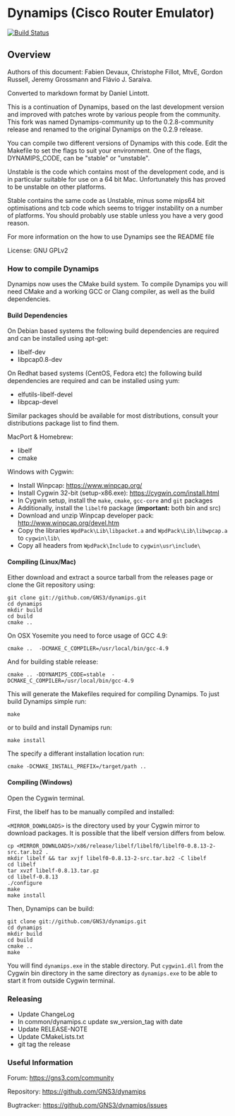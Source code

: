 # Dynamips (Cisco Router Emulator)

[![Build Status](https://github.com/GNS3/dynamips/actions/workflows/codeql.yml/badge.svg)](https://github.com/GNS3/dynamips/actions/workflows/codeql.yml)

## Overview

Authors of this document: Fabien Devaux, Christophe Fillot, MtvE, 
Gordon Russell, Jeremy Grossmann and Flávio J. Saraiva.

Converted to markdown format by Daniel Lintott.

This is a continuation of Dynamips, based on the last development version and 
improved with patches wrote by various people from the community. This fork was
named Dynamips-community up to the 0.2.8-community release and renamed to the 
original Dynamips on the 0.2.9 release.

You can compile two different versions of Dynamips with this code.
Edit the Makefile to set the flags to suit your environment.
One of the flags, DYNAMIPS_CODE, can be "stable" or "unstable".

Unstable is the code which contains most of the development code, and is
in particular suitable for use on a 64 bit Mac. Unfortunately this has
proved to be unstable on other platforms.

Stable contains the same code as Unstable, minus some mips64 bit optimisations
and tcb code which seems to trigger instability on a number of platforms.
You should probably use stable unless you have a very good reason.

For more information on the how to use Dynamips see the README file

License: GNU GPLv2

### How to compile Dynamips

Dynamips now uses the CMake build system. To compile Dynamips you will need 
CMake and a working GCC or Clang compiler, as well as the build dependencies.

#### Build Dependencies

On Debian based systems the following build dependencies are required and can be
installed using apt-get:
- libelf-dev
- libpcap0.8-dev

On Redhat based systems (CentOS, Fedora etc) the following build dependencies are
required and can be installed using yum:
- elfutils-libelf-devel
- libpcap-devel

Similar packages should be available for most distributions, consult your
distributions package list to find them.

MacPort & Homebrew:
- libelf
- cmake

Windows with Cygwin:

- Install Winpcap: https://www.winpcap.org/
- Install Cygwin 32-bit (setup-x86.exe): https://cygwin.com/install.html
- In Cygwin setup, install the ``make``, ``cmake``, ``gcc-core`` and ``git`` packages
- Additionally, install the ``libelf0`` package (**important:** both bin and src)
- Download and unzip Winpcap developer pack: http://www.winpcap.org/devel.htm
- Copy the libraries ``WpdPack\Lib\libpacket.a`` and ``WpdPack\Lib\libwpcap.a`` to ``cygwin\lib\``
- Copy all headers from ``WpdPack\Include`` to ``cygwin\usr\include\``

#### Compiling (Linux/Mac)

Either download and extract a source tarball from the releases page or clone the
Git repository using:

```
git clone git://github.com/GNS3/dynamips.git
cd dynamips
mkdir build
cd build
cmake ..
```

On OSX Yosemite you need to force usage of GCC 4.9:
```
cmake ..  -DCMAKE_C_COMPILER=/usr/local/bin/gcc-4.9
```

And for building stable release:
```
cmake .. -DDYNAMIPS_CODE=stable  -DCMAKE_C_COMPILER=/usr/local/bin/gcc-4.9
```

This will generate the Makefiles required for compiling Dynamips. To just build 
Dynamips simple run:

```
make
```
or to build and install Dynamips run:

```
make install
```

The specify a differant installation location run:

```
cmake -DCMAKE_INSTALL_PREFIX=/target/path ..
```

#### Compiling (Windows)

Open the Cygwin terminal.

First, the libelf has to be manually compiled and installed:

``<MIRROR_DOWNLOADS>`` is the directory used by your Cygwin mirror to download packages.
It is possible that the libelf version differs from below.

```
cp <MIRROR_DOWNLOADS>/x86/release/libelf/libelf0/libelf0-0.8.13-2-src.tar.bz2 .
mkdir libelf && tar xvjf libelf0-0.8.13-2-src.tar.bz2 -C libelf
cd libelf
tar xvzf libelf-0.8.13.tar.gz
cd libelf-0.8.13
./configure
make
make install
```

Then, Dynamips can be build:

```
git clone git://github.com/GNS3/dynamips.git
cd dynamips
mkdir build
cd build
cmake ..
make
```

You will find ``dynamips.exe`` in the stable directory.
Put ``cygwin1.dll`` from the Cygwin bin directory in the same directory as ``dynamips.exe`` to be able to start it from outside Cygwin terminal.

### Releasing

* Update ChangeLog
* In common/dynamips.c update sw_version_tag with date
* Update RELEASE-NOTE
* Update CMakeLists.txt
* git tag the release

### Useful Information 

Forum: https://gns3.com/community

Repository: https://github.com/GNS3/dynamips

Bugtracker: https://github.com/GNS3/dynamips/issues
